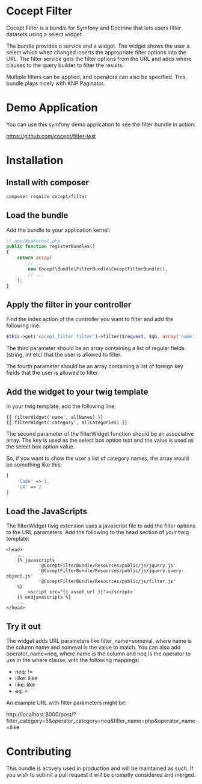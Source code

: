 # Cocept Filter

Cocept Filter is a bundle for Symfony and Doctrine that lets users filter datasets using a select widget.

The bundle provides a service and a widget. The widget shows the user a select which when changed inserts the appropriate filter options into the URL. The filter service gets the filter options from the URL and adds where clauses to the query builder to filter the results.

Multiple filters can be applied, and operators can also be specified. This bundle plays nicely with KNP Paginator.

# Demo Application

You can use this symfony demo application to see the filter bundle in action:

https://github.com/cocept/filter-test

# Installation

## Install with composer

```sh
composer require cocept/filter
```

## Load the bundle

Add the bundle to your application kernel:

```php
// app/AppKernel.php
public function registerBundles()
{
    return array(
        // ...
        new Cocept\Bundle\FilterBundle\CoceptFilterBundle(),
        // ...
    );
}
```

## Apply the filter in your controller

Find the index action of the controller you want to filter and add the following line:

```php
$this->get('cocept_filter.filter')->filter($request, $qb, array('name'), array('category'));
```

The third parameter should be an array containing a list of regular fields (string, int etc) that the user is allowed to filter.

The fourth parameter should be an array containing a list of foreign key fields that the user is allowed to filter.

## Add the widget to your twig template

In your twig template, add the following line:

```jinja
{{ filterWidget('name', allNames) }}
{{ filterWidget('category', allCategories) }}
```

The second parameter of the filterWidget function should be an associative array. The key is used as the select box option text and the value is used as the select box option value.

So, if you want to show the user a list of category names, the array would be something like this:

```php
[
	'Code' => 1,
	'UX' => 2
]
```

## Load the JavaScripts

The filterWidget twig extension uses a javascript file to add the filter options to the URL parameters. Add the following to the head section of your twig template:

```jinja
<head>
	...
	{% javascripts
        	'@CoceptFilterBundle/Resources/public/js/jquery.js'
        	'@CoceptFilterBundle/Resources/public/js/jquery.query-object.js'
        	'@CoceptFilterBundle/Resources/public/js/filter.js'
	%}
		<script src="{{ asset_url }}"></script>
	{% endjavascripts %}
	...
</head>
```

## Try it out

The widget adds URL parameters like filter_name=someval, where name is the column name and someval is the value to match. You can also add operator_name=neq, where name is the column and neq is the operator to use in the where clause, with the following mappings:

 - neq: !=
 - ilike: ilike
 - like: like
 - eq: =

An example URL with filter parameters might be:

http://localhost:8000/post/?filter_category=5&operator_category=neq&filter_name=php&operator_name=ilike

# Contributing

This bundle is actively used in production and will be maintained as such. If you wish to submit a pull request it will be promptly considered and merged.

